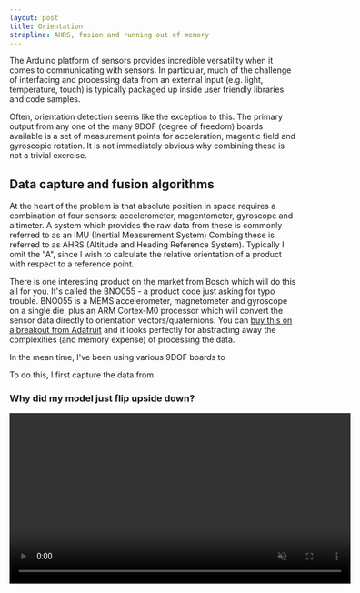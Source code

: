```yaml
---
layout: post
title: Orientation
strapline: AHRS, fusion and running out of memory
---
```


The Arduino platform of sensors provides incredible versatility when it comes to communicating with sensors. In particular, much of the challenge of interfacing and processing data from an external input (e.g. light, temperature, touch) is typically packaged up inside user friendly libraries and code samples. 

Often, orientation detection seems like the exception to this. The primary output from any one of the many 9DOF (degree of freedom) boards available is a set of measurement points for acceleration, magentic field and gyroscopic rotation. It is not immediately obvious why combining these is not a trivial exercise.

## Data capture and fusion algorithms ##

At the heart of the problem is that absolute position in space requires a combination of four sensors: accelerometer, magentometer, gyroscope and altimeter. A system which provides the raw data from these is commonly referred to as an IMU (Inertial Measurement System) Combing these is referred to as AHRS (Altitude and Heading Reference System). Typically I omit the "A", since I wish to calculate the relative orientation of a product with respect to a reference point.

There is one interesting product on the market from Bosch which will do this all for you. It's called the BNO055 - a product code just asking for typo trouble. BNO055 is a MEMS accelerometer, magnetometer and gyroscope on a single die, plus an ARM Cortex-M0 processor which will convert the sensor data directly to orientation vectors/quaternions. You can [buy this on a breakout from Adafruit](https://www.adafruit.com/product/2472) and it looks perfectly for abstracting away the complexities (and memory expense) of processing the data.

In the mean time, I've been using various 9DOF boards to 

To do this, I first capture the data from 

### Why did my model just flip upside down? ###

<video controls muted src="/images/posts/Orientation/orientation-test.mp4" width="600">
    Sorry, your browser doesn't support embedded videos.
</video>